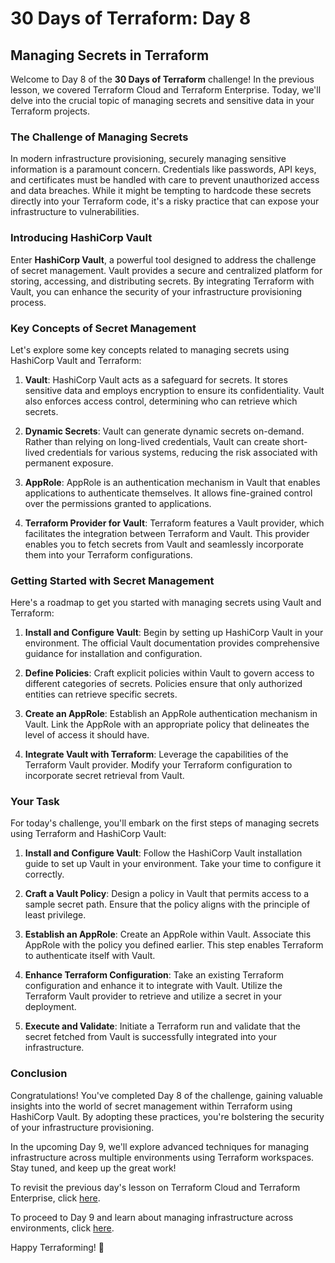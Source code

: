 # 30 Days of Terraform: Day 8

## Managing Secrets in Terraform

Welcome to Day 8 of the **30 Days of Terraform** challenge! In the previous lesson, we covered Terraform Cloud and Terraform Enterprise. Today, we'll delve into the crucial topic of managing secrets and sensitive data in your Terraform projects.

### The Challenge of Managing Secrets

In modern infrastructure provisioning, securely managing sensitive information is a paramount concern. Credentials like passwords, API keys, and certificates must be handled with care to prevent unauthorized access and data breaches. While it might be tempting to hardcode these secrets directly into your Terraform code, it's a risky practice that can expose your infrastructure to vulnerabilities.

### Introducing HashiCorp Vault

Enter **HashiCorp Vault**, a powerful tool designed to address the challenge of secret management. Vault provides a secure and centralized platform for storing, accessing, and distributing secrets. By integrating Terraform with Vault, you can enhance the security of your infrastructure provisioning process.

### Key Concepts of Secret Management

Let's explore some key concepts related to managing secrets using HashiCorp Vault and Terraform:

1. **Vault**: HashiCorp Vault acts as a safeguard for secrets. It stores sensitive data and employs encryption to ensure its confidentiality. Vault also enforces access control, determining who can retrieve which secrets.

2. **Dynamic Secrets**: Vault can generate dynamic secrets on-demand. Rather than relying on long-lived credentials, Vault can create short-lived credentials for various systems, reducing the risk associated with permanent exposure.

3. **AppRole**: AppRole is an authentication mechanism in Vault that enables applications to authenticate themselves. It allows fine-grained control over the permissions granted to applications.

4. **Terraform Provider for Vault**: Terraform features a Vault provider, which facilitates the integration between Terraform and Vault. This provider enables you to fetch secrets from Vault and seamlessly incorporate them into your Terraform configurations.

### Getting Started with Secret Management

Here's a roadmap to get you started with managing secrets using Vault and Terraform:

1. **Install and Configure Vault**: Begin by setting up HashiCorp Vault in your environment. The official Vault documentation provides comprehensive guidance for installation and configuration.

2. **Define Policies**: Craft explicit policies within Vault to govern access to different categories of secrets. Policies ensure that only authorized entities can retrieve specific secrets.

3. **Create an AppRole**: Establish an AppRole authentication mechanism in Vault. Link the AppRole with an appropriate policy that delineates the level of access it should have.

4. **Integrate Vault with Terraform**: Leverage the capabilities of the Terraform Vault provider. Modify your Terraform configuration to incorporate secret retrieval from Vault.

### Your Task

For today's challenge, you'll embark on the first steps of managing secrets using Terraform and HashiCorp Vault:

1. **Install and Configure Vault**: Follow the HashiCorp Vault installation guide to set up Vault in your environment. Take your time to configure it correctly.

2. **Craft a Vault Policy**: Design a policy in Vault that permits access to a sample secret path. Ensure that the policy aligns with the principle of least privilege.

3. **Establish an AppRole**: Create an AppRole within Vault. Associate this AppRole with the policy you defined earlier. This step enables Terraform to authenticate itself with Vault.

4. **Enhance Terraform Configuration**: Take an existing Terraform configuration and enhance it to integrate with Vault. Utilize the Terraform Vault provider to retrieve and utilize a secret in your deployment.

5. **Execute and Validate**: Initiate a Terraform run and validate that the secret fetched from Vault is successfully integrated into your infrastructure.

### Conclusion

Congratulations! You've completed Day 8 of the challenge, gaining valuable insights into the world of secret management within Terraform using HashiCorp Vault. By adopting these practices, you're bolstering the security of your infrastructure provisioning.

In the upcoming Day 9, we'll explore advanced techniques for managing infrastructure across multiple environments using Terraform workspaces. Stay tuned, and keep up the great work!

To revisit the previous day's lesson on Terraform Cloud and Terraform Enterprise, click [here](../07_Day_Terraform_Cloud_Enterprise/07_day_terraform_cloud_enterprise.md).

To proceed to Day 9 and learn about managing infrastructure across environments, click [here](../09_Day_Managing_Environments/09_day_managing_environments.md).

Happy Terraforming! 🚀